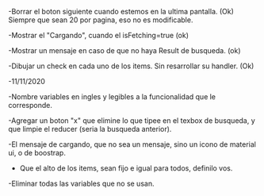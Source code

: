-Borrar el boton siguiente cuando estemos en la ultima pantalla. (Ok)
Siempre que sean 20 por pagina, eso no es modificable.

-Mostrar el "Cargando", cuando el isFetching=true (ok)

-Mostrar un mensaje en caso de que no haya Result de busqueda. (ok)

-Dibujar un check en cada uno de los items. Sin resarrollar su handler. (Ok)

-11/11/2020

-Nombre variables en ingles y legibles a la funcionalidad que le corresponde.

-Agregar un boton "x" que elimine lo que tipee en el texbox de busqueda, y que limpie el reducer (seria la busqueda anterior).

-El mensaje de cargando, que no sea un mensaje, sino un icono de material ui, o de boostrap.

- Que el alto de los items, sean fijo e igual para todos, definilo vos.

-Eliminar todas las variables que no se usan.